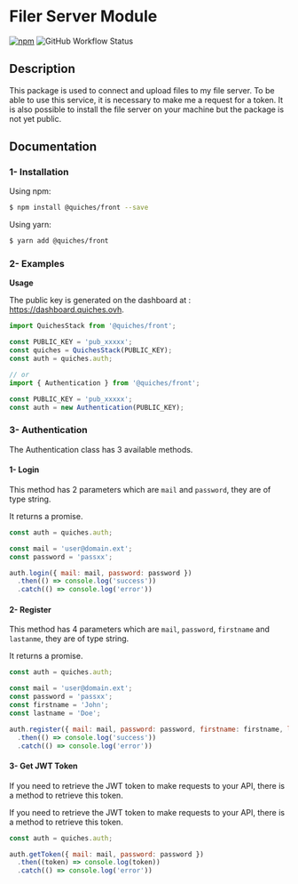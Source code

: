 # Filer Server Module

[![npm](https://img.shields.io/npm/v/@quiches/front?style=for-the-badge)](https://www.npmjs.com/package/@quiches/front)
![GitHub Workflow Status](https://img.shields.io/github/workflow/status/quiches-group/front-js-package/deploy?style=for-the-badge)

## Description

This package is used to connect and upload files to my file server. To be able to use this service,
it is necessary to make me a request for a token. It is also possible to install the file server
on your machine but the package is not yet public.


## Documentation

### 1- Installation

Using npm:
````bash
$ npm install @quiches/front --save
````

Using yarn:
````bash
$ yarn add @quiches/front
````

### 2- Examples

**Usage**

The public key is generated on the dashboard at : https://dashboard.quiches.ovh.

```js
import QuichesStack from '@quiches/front';

const PUBLIC_KEY = 'pub_xxxxx';
const quiches = QuichesStack(PUBLIC_KEY);
const auth = quiches.auth;

// or
import { Authentication } from '@quiches/front';

const PUBLIC_KEY = 'pub_xxxxx';
const auth = new Authentication(PUBLIC_KEY);
```


### 3- Authentication
The Authentication class has 3 available methods.

#### 1- Login
This method has 2 parameters which are `mail` and `password`, they are of type string.

It returns a promise.

````js
const auth = quiches.auth;

const mail = 'user@domain.ext';
const password = 'passxx';

auth.login({ mail: mail, password: password })
  .then(() => console.log('success'))
  .catch(() => console.log('error'))
````

#### 2- Register
This method has 4 parameters which are `mail`, `password`, `firstname` and `lastanme`, they are of type string.

It returns a promise.

````js
const auth = quiches.auth;

const mail = 'user@domain.ext';
const password = 'passxx';
const firstname = 'John';
const lastname = 'Doe';

auth.register({ mail: mail, password: password, firstname: firstname, lastname: lastname })
  .then(() => console.log('success'))
  .catch(() => console.log('error'))
````

#### 3- Get JWT Token
If you need to retrieve the JWT token to make requests to your API, there is a method to retrieve this token.

If you need to retrieve the JWT token to make requests to your API, there is a method to retrieve this token.

````js
const auth = quiches.auth;

auth.getToken({ mail: mail, password: password })
  .then((token) => console.log(token))
  .catch(() => console.log('error'))
````
